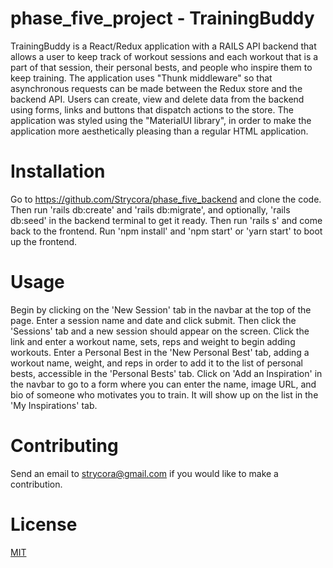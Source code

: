 # phase_five_project - TrainingBuddy

TrainingBuddy is a React/Redux application with a RAILS API backend that allows a user to keep track of workout sessions and each workout that is a part of that session, their personal bests, and people who inspire them to keep training. The application uses "Thunk middleware" so that asynchronous requests can be made between the Redux store and the backend API. Users can create, view and delete data from the backend using forms, links and buttons that dispatch actions to the store. The application was styled using the "MaterialUI library", in order to make the application more aesthetically pleasing than a regular HTML application.

# Installation

Go to https://github.com/Strycora/phase_five_backend and clone the code. Then run 'rails db:create' and 'rails db:migrate', and optionally, 'rails db:seed' in the backend terminal to get it ready. Then run 'rails s' and come back to the frontend. Run 'npm install' and 'npm start' or 'yarn start' to boot up the frontend.  

# Usage 

Begin by clicking on the 'New Session' tab in the navbar at the top of the page. Enter a session name and date and click submit. Then click the 'Sessions' tab and a new session should appear on the screen. Click the link and enter a workout name, sets, reps and weight to begin adding workouts. Enter a Personal Best in the 'New Personal Best' tab, adding a workout name, weight, and reps in order to add it to the list of personal bests, accessible in the 'Personal Bests' tab. Click on 'Add an Inspiration' in the navbar to go to a form where you can enter the name, image URL, and bio of someone who motivates you to train. It will show up on the list in the 'My Inspirations' tab. 

# Contributing
Send an email to strycora@gmail.com if you would like to make a contribution. 

# License
[MIT](https://choosealicense.com/licenses/mit/)